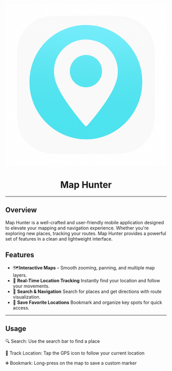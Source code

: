 <div align="center">
  <img src="app/map_hunter.png" width="600" />
</div>

<h1 align="center">Map Hunter</h1>

---

## Overview

Map Hunter is a well-crafted and user-friendly mobile application designed to elevate your mapping
and navigation experience. Whether you're exploring new places, tracking your routes.
Map Hunter provides a powerful set of features in a clean and lightweight interface.

## Features

- 🗺️**Interactive Maps** – 
      Smooth zooming, panning, and multiple map layers.
- 📍 **Real-Time Location Tracking** 
      Instantly find your location and follow your movements.
- 🧭 **Search & Navigation** 
      Search for places and get directions with route visualization.
- 🔖 **Save Favorite Locations** 
      Bookmark and organize key spots for quick access.

---

## Usage

🔍 Search: Use the search bar to find a place

📍 Track Location: Tap the GPS icon to follow your current location

➕ Bookmark: Long-press on the map to save a custom marker

